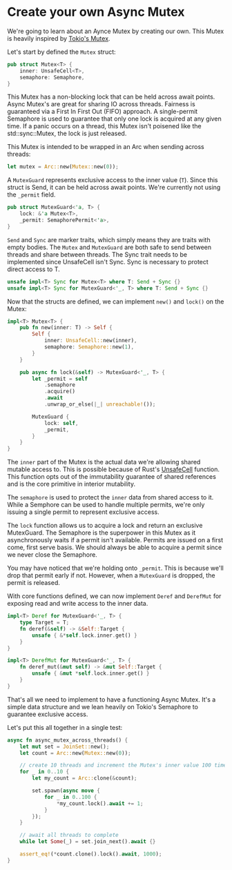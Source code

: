 # Create your own Async Mutex

We're going to learn about an Aynce Mutex by creating our own.  This Mutex is heavily inspired by [Tokio's Mutex](https://docs.rs/tokio/latest/tokio/sync/struct.Mutex.html).

Let's start by defined the `Mutex` struct:

```rust
pub struct Mutex<T> {
    inner: UnsafeCell<T>,
    semaphore: Semaphore,
}
```

This Mutex has a non-blocking lock that can be held across await points.  Async Mutex's are great for sharing IO across threads.  Fairness is guaranteed via a First In First Out (FIFO) approach.  A single-permit Semaphore is used to guarantee that only one lock is acquired at any given time.  If a panic occurs on a thread, this Mutex isn't poisened like the std::sync::Mutex, the lock is just released. 

This Mutex is intended to be wrapped in an Arc when sending across threads:

```rust
let mutex = Arc::new(Mutex::new(0));
```

A `MutexGuard` represents exclusive access to the inner value (`T`).  Since this struct is Send, it can be held across await points.  We're currently not using the `_permit` field.

```rust
pub struct MutexGuard<'a, T> {
    lock: &'a Mutex<T>,
    _permit: SemaphorePermit<'a>,
}
```

`Send` and `Sync` are marker traits, which simply means they are traits with empty bodies.  The `Mutex` and `MutexGuard` are both safe to send between threads and share between threads.  The Sync trait needs to be implemented since UnsafeCell isn't Sync.  Sync is necessary to protect direct access to T.   

```rust
unsafe impl<T> Sync for Mutex<T> where T: Send + Sync {}
unsafe impl<T> Sync for MutexGuard<'_, T> where T: Send + Sync {}
```

Now that the structs are defined, we can implement `new()` and `lock()` on the Mutex:

```rust
impl<T> Mutex<T> {
    pub fn new(inner: T) -> Self {
        Self {
            inner: UnsafeCell::new(inner),
            semaphore: Semaphore::new(1),
        }
    }

    pub async fn lock(&self) -> MutexGuard<'_, T> {
        let _permit = self
            .semaphore
            .acquire()
            .await
            .unwrap_or_else(|_| unreachable!());

        MutexGuard {
            lock: self,
            _permit,
        }
    }
}
```

The `inner` part of the Mutex is the actual data we're allowing shared mutable access to.  This is possible because of Rust's [UnsafeCell](https://doc.rust-lang.org/stable/std/cell/struct.UnsafeCell.html) function.  This function opts out of the immutability guarantee of shared references and is the core primitive in interior mutability.

The `semaphore` is used to protect the `inner` data from shared access to it.  While a Semphore can be used to handle multiple permits, we're only issuing a single permit to represent exclusive access.

The `lock` function allows us to acquire a lock and return an exclusive MutexGuard.  The Semaphore is the superpower in this Mutex as it asynchronously waits if a permit isn't available.  Permits are issued on a first come, first serve basis.  We should always be able to acquire a permit since we never close the Semaphore.

You may have noticed that we're holding onto `_permit`.  This is because we'll drop that permit early if not.  However, when a `MutexGuard` is dropped, the permit is released.

With core functions defined, we can now implement `Deref` and `DerefMut` for exposing read and write access to the inner data.

```rust
impl<T> Deref for MutexGuard<'_, T> {
    type Target = T;
    fn deref(&self) -> &Self::Target {
        unsafe { &*self.lock.inner.get() }
    }
}

impl<T> DerefMut for MutexGuard<'_, T> {
    fn deref_mut(&mut self) -> &mut Self::Target {
        unsafe { &mut *self.lock.inner.get() }
    }
}
```

That's all we need to implement to have a functioning Async Mutex.  It's a simple data structure and we lean heavily on Tokio's Semaphore to guarantee exclusive access.

Let's put this all together in a single test:

```rust
async fn async_mutex_across_threads() {
    let mut set = JoinSet::new();
    let count = Arc::new(Mutex::new(0));

    // create 10 threads and increment the Mutex's inner value 100 times per thread
    for _ in 0..10 {
        let my_count = Arc::clone(&count);

        set.spawn(async move {
            for _ in 0..100 {
                *my_count.lock().await += 1;
            }
        });
    }

    // await all threads to complete
    while let Some(_) = set.join_next().await {}

    assert_eq!(*count.clone().lock().await, 1000);
}
```